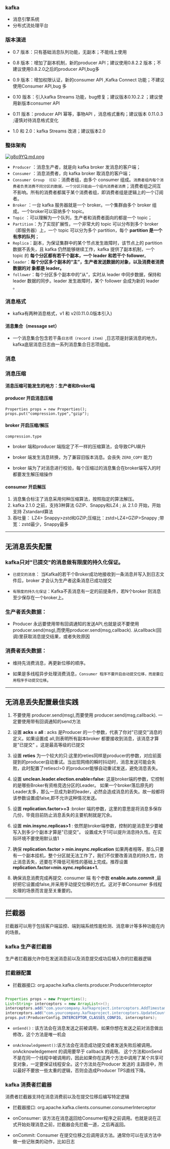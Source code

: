### kafka

- 消息引擎系统
- 分布式流处理平台

### 版本演进

- 0.7 版本：只有基础消息队列功能，无副本；不能线上使用

- 0.8 版本：增加了副本机制，新的producer API；建议使用0.8.2.2 版本；不建议使用0.8.2.0之后的producer API,bug多

- 0.9 版本：增加权限认证，新的consumer API ,Kafka Connect 功能；不建议使用Consumer API,bug 多

- 0.10 版本：引入kafka Streams 功能，bug修复；建议版本0.10.2.2 ；建议使用新版本consumer API

- 0.11 版本：producer API 幂等，事物API ，消息格式重构；建议版本 0.11.0.3 ;谨慎对待消息格式变化

- 1.0 和 2.0：kafka Streams 改进；建议版本2.0

### 整体架构

[![g8o9YQ.md.png](https://z3.ax1x.com/2021/05/08/g8o9YQ.md.png)](https://imgtu.com/i/g8o9YQ)

- `Producer` ：消息生产者，就是向 kafka broker 发消息的客户端；
- `Consumer` ：消息消费者，向 kafka broker 取消息的客户端；
- `Consumer Group （CG）`：消费者组，由多个 consumer 组成。`消费者组内每个消费者负责消费不同分区的数据，一个分区只能由一个组内消费者消费`；消费者组之间互不影响。所有的消费者都属于某个消费者组，即消费者组是逻辑上的一个订阅者。
- `Broker` ：一台 kafka 服务器就是一个 broker。一个集群由多个 broker 组成。一个broker可以容纳多个 topic。
- `Topic` ：可以理解为一个队列，生产者和消费者面向的都是一个 topic；
- `Partition`：为了实现扩展性，一个非常大的 topic 可以分布到多个 broker（即服务器）上，一个 topic 可以分为多个 partition，每个 **partition 是一个有序的队列**；
- `Replica`：副本，为保证集群中的某个节点发生故障时，该节点上的 partition 数据不丢失，且 kafka 仍然能够继续工作，kafka 提供了副本机制，一个 topic 的 __每个分区都有若干个副本，一个 leader 和若干个 follower__。
- `leader`：__每个分区多个副本的“主”，生产者发送数据的对象，以及消费者消费数据的对 象都是 leader。__
- `follower`：每个分区多个副本中的“从”，实时从 leader 中同步数据，保持和 leader 数据的同步。leader 发生故障时，某个 follower 会成为新的 leader 。


### 消息格式

- kafka有两种消息格式，v1 和 v2(0.11.0.0版本引入)

#### 消息集合（message set）

- 一个消息集合包含若干条`日志项（record item）`,日志项是封装消息的地方。kafka底层消息日志由一系列消息集合日志项组成。

### 消息

### 消息压缩

**消息压缩可能发生的地方：生产者和Broker端**

#### producer 开启消息压缩

````
Properties props = new Properties();
props.put("compression.type","gzip");

````

#### broker 开启压缩/解压

````
compression.type
````

- broker 端和producer 端指定了不一样的压缩算法，会导致CPU飙升

- broker 端发生消息转换，为了兼容旧版本消息。会丧失 `ZERO_COPY` 能力

- broker 端为了对消息进行校验，每个压缩过的消息集合在broker端写入的时都要发生解压缩操作

#### consumer 开启解压

1. 消息集合标注了消息采用何种压缩算法，按照指定的算法解压。
2. kafka 2.1.0 之前，支持3种算法 GZIP、Snappy和LZ4 ; 从 2.1.0 开始，开始支持 Zstandard算法
3. 吞吐量： LZ4> Snappy>zstd和GZIP;压缩比：zstd>LZ4>GZIP>Snappy ;带宽：zstd最少，Snappy最多

----
## 无消息丢失配置

### kafka只对"已提交"的消息做有限度的持久化保证。

- `已提交的消息`： 当Kafka的若干个Broker成功地接收到一条消息并写入到日志文件后，broker 才会认为生产者这条消息已成功提交

- `有限度的持久化保证`：Kafka不丢消息有一定的前提条件，若N个broker 则消息至少保存在一个broker上。

### 生产者丢失数据：

- Producer 永远要使用带有回调通知的发送API,也就是说不要使用producer.send(msg),而使用producer.send(msg,callback). 从callback(回调)里获取消息提交结果，或者失败原因

### 消费者丢失数据：

- 维持先消费消息，再更新位移的顺序。

- 如果是多线程异步处理消费消息，`Consumer 程序不要开启自动提交位移，而是要应用程序手动提交位移`。

----

## 无消息丢失配置最佳实践

1. 不要使用 producer.send(msg),而要使用 producer.send(msg,callback). 一定要使用带有回调通知的send方法

2. 设置 **acks = all** : acks 是Producer 的一个参数，代表了你对"已提交"消息的定义。如果设置成 all,则表明所有副本broker 都要接收到消息，该消息才算是"已提交" 。这是最高等级的已提交

3. 设置 **reties** 为一个较大的只:这里的reties同样是producer的参数，对应前面提到的producer自动重试。当出现网络的瞬时抖动时，消息发送可能会失败，此时配置了retiescl>0
   的producer能够自动重试发送，避免消息丢失。

4. 设置 **unclean.leader.election.enable=false**: 这是broker端的参数，它控制的是哪些Broker有资格竞选分区的Leader。
   如果一个broker落后原先的Leader太多，那么一旦成为新的leader，必然会造成消息的丢失。故一般都将该参数设置成false,即不允许这种情况发送。

5. 设置 **replication.factor>=3** :broker 端的参数，这里的意思是将消息多保存几份，毕竟目前防止消息丢失的主要机制就是冗余。

6. 设置 **min.insync.replicas>1** : 依然是broker端参数，控制的是消息至少要被写入到多少个副本才算是"已提交"。 设置成大于1可以提升消息持久性。在实际环境不要使用默认值1

7. 确保 **replication.factor > min.insync.replication**
   如果两者相等，那么只要有一个副本挂机，整个分区就无法工作了，我们不仅要改善消息的持久性，防止消息丢失，还要在不降低可用性的基础上完成。推荐设置**replication.factor=min.sync.replicas+1.**

8. 确保消息消费完成再提交. consumer 端 有个参数 **enable.auto.commit** ,最好把它设置成false,并采用手动提交位移的方式。这对于单Consumer 多线程处理的场景而言是至关重要的。

---

## 拦截器

拦截器可以用于包括客户端监控、端到端系统性能检测、消息审计等多种功能在内的场景。

### kafka 生产者拦截器

生产者拦截器允许你在发送消息前以及消息提交成功后植入你的拦截器逻辑

### 拦截器配置

- 拦截器接口: org.apache.kafka.clients.producer.ProducerInterceptor

````java

Properties props = new Properties();
List<String> interceptors = new ArrayList<>();
interceptors.add("com.yourcompany.kafkaproject.interceptors.AddTimestampInterceptor"); // 拦截器1
interceptors.add("com.yourcompany.kafkaproject.interceptors.UpdateCounterInterceptor"); // 拦截器2
props.put(ProducerConfig.INTERCEPTOR_CLASSES_CONFIG, interceptors);

````

- `onSend()` : 该方法会在消息发送之前被调用，如果你想在发送之前对消息做出修改，这个方法是唯一机会

- `onAcknowledgement()`:该方法会在消息成功提交或者发送失败后被调用。onAcknowledgement 的调用要早于 callback 的调用。 这个方法和onSend
  不是在同一个线程中被调用的，因此如果你在这两个方法中调用了某个共享可变对象，一定要保证线程安全。这个方法处在Producer 发送的 主路径中，所以最好不要放一些太重的逻辑，否则会造成Producer TPS直线下降。

### kafka 消费者拦截器

消费者拦截器支持在消息消费前以及在提交位移后编写特定逻辑

- 拦截器接口: org.apache.kafka.clients.consumer.consumerInterceptor

- onConsumer: 该方法在消息返回给Consumer程序之前调用。也就是说在正式开始处理消息之前，拦截器会先拦截一道，之后再返回。

- onCommit: Consumer 在提交位移之后调用该方法。通常你可以在该方法中做一些记账类的动作，比如日志
